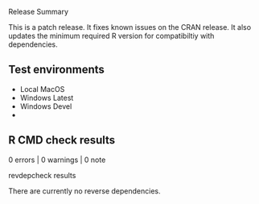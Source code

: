
Release Summary


This is a patch release. It fixes known issues on the CRAN release. It also updates
the minimum required R version for compatibiltiy with dependencies. 

## Test environments

* Local MacOS 
* Windows Latest 
* Windows Devel 
* 

## R CMD check results

0 errors | 0 warnings | 0 note

revdepcheck results

There are currently no reverse dependencies.

